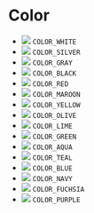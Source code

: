 # Color

- ![](https://via.placeholder.com/18/ffffff/0?text=+) `COLOR_WHITE`
- ![](https://via.placeholder.com/18/c0c0c0/0?text=+) `COLOR_SILVER`
- ![](https://via.placeholder.com/18/808080/0?text=+) `COLOR_GRAY`
- ![](https://via.placeholder.com/18/000000/0?text=+) `COLOR_BLACK`
- ![](https://via.placeholder.com/18/ff0000/0?text=+) `COLOR_RED`
- ![](https://via.placeholder.com/18/800000/0?text=+) `COLOR_MAROON`
- ![](https://via.placeholder.com/18/ffff00/0?text=+) `COLOR_YELLOW`
- ![](https://via.placeholder.com/18/808000/0?text=+) `COLOR_OLIVE`
- ![](https://via.placeholder.com/18/00ff00/0?text=+) `COLOR_LIME`
- ![](https://via.placeholder.com/18/008080/0?text=+) `COLOR_GREEN`
- ![](https://via.placeholder.com/18/00ffff/0?text=+) `COLOR_AQUA`
- ![](https://via.placeholder.com/18/008080/0?text=+) `COLOR_TEAL`
- ![](https://via.placeholder.com/18/0000ff/0?text=+) `COLOR_BLUE`
- ![](https://via.placeholder.com/18/000080/0?text=+) `COLOR_NAVY`
- ![](https://via.placeholder.com/18/ff00ff/0?text=+) `COLOR_FUCHSIA`
- ![](https://via.placeholder.com/18/800080/0?text=+) `COLOR_PURPLE`

